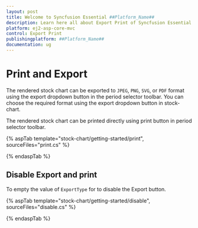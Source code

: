 ```yaml
---
layout: post
title: Welcome to Syncfusion Essential ##Platform_Name##
description: Learn here all about Export Print of Syncfusion Essential ##Platform_Name## widgets based on HTML5 and jQuery.
platform: ej2-asp-core-mvc
control: Export Print
publishingplatform: ##Platform_Name##
documentation: ug
---
```



# Print and Export

The rendered stock chart can be exported to `JPEG`, `PNG`, `SVG`, or `PDF` format using the export dropdown button in the period selector toolbar. You can choose the required format using the export dropdown button in stock-chart.

The rendered stock chart can be printed directly using print button in period selector toolbar.

{% aspTab template="stock-chart/getting-started/print", sourceFiles="print.cs" %}

{% endaspTab %}

## Disable Export and print

To empty the value of `ExportType` for to disable the Export button.

{% aspTab template="stock-chart/getting-started/disable", sourceFiles="disable.cs" %}

{% endaspTab %}